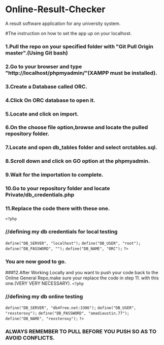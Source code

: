 # Online-Result-Checker
A result software application for any university system.

#The instruction on how to  set the app up on your localhost.
### 1.Pull the repo on your specified folder with "Git Pull Origin master".(Using Git bash)
### 2.Go to your browser and type "http://localhost/phpmyadmin/"(XAMPP must be installed).
### 3.Create a Database called ORC.
### 4.Click On ORC database to open it.
### 5.Locate and click on import.
### 6.On the choose file option,browse and locate the pulled repository folder.
### 7.Locate and open db_tables folder and select orctables.sql.
### 8.Scroll down and click on GO option at the phpmyadmin.
### 9.Wait for the importation to  complete.
### 10.Go to your repository folder and locate Private/db_credentials.php
### 11.Replace the code there with these one.
`<?php`
### //defining my db credentials for local testing 
 `define("DB_SERVER", "localhost");`
 `define("DB_USER", "root");`
 `define("DB_PASSWORD", "");`
 `define("DB_NAME", "ORC");`
`?>`
### You are now good to go.
###12.After Working Locally and you want to push your code back to the Online General Repo,make sure your replace the code in step 11. with this one.(VERY VERY NECESSARY).
`<?php`
### //defining my db online testing
  `define("DB_SERVER", "db4free.net:3306");`
  `define("DB_USER", "rexsteroxy");`
  `define("DB_PASSWORD", "amadiaustin.77");`
  `define("DB_NAME", "rexsteroxy");`
  `?>`
### ALWAYS REMEMBER TO PULL BEFORE YOU PUSH SO AS TO AVOID CONFLICTS.
